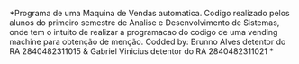 *Programa de uma Maquina de Vendas automatica. Codigo realizado pelos
    alunos do primeiro semestre de Analise e Desenvolvimento de Sistemas,
    onde tem o intuito de realizar a programacao do codigo de uma vending machine para obtenção de menção.
    Codded by: Brunno Alves detentor do RA 2840482311015 & Gabriel Vinicius detentor do RA 2840482311021 *
